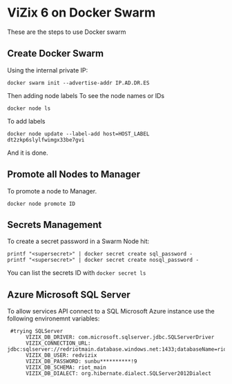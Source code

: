 # ViZix 6 on Docker Swarm

These are the steps to use Docker swarm

## Create Docker Swarm

Using the internal private IP:

```
docker swarm init --advertise-addr IP.AD.DR.ES
```

Then adding node labels
To see the node names or IDs

```
docker node ls
```

To add labels

```
docker node update --label-add host=HOST_LABEL dt2zkp6slylfwimgx33be7gvi
```

And it is done.

## Promote all Nodes to Manager

To promote a node to Manager.

```
docker node promote ID
```

## Secrets Management

To create a secret password in a Swarm Node hit:

```
printf "<supersecret>" | docker secret create sql_password -
printf "<supersecret>" | docker secret create nosql_password -
```

You can list the secrets ID with `docker secret ls`

## Azure Microsoft SQL Server

To allow services API connect to a SQL Microsoft Azure instance  use the following environemnt variables:

```
 #trying SQLServer
      VIZIX_DB_DRIVER: com.microsoft.sqlserver.jdbc.SQLServerDriver
      VIZIX_CONNECTION_URL: jdbc:sqlserver://redriotmain.database.windows.net:1433;databaseName=riot_main
      VIZIX_DB_USER: redvizix
      VIZIX_DB_PASSWORD: sunbu**********!9
      VIZIX_DB_SCHEMA: riot_main
      VIZIX_DB_DIALECT: org.hibernate.dialect.SQLServer2012Dialect
```
